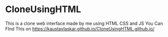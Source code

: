 # CloneUsingHTML
This is  a clone web interface made by  me using HTML CSS and JS
You Can FInd This on https://kaustavlaskar.github.io/CloneUsingHTML.github.io/
